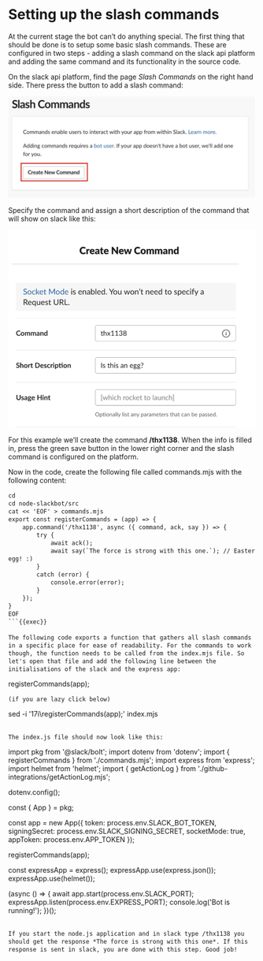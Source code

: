 # Setting up the slash commands
At the current stage the bot can’t do anything special. The first thing that should be done is to setup some basic slash commands. These are configured in two steps - adding a slash command on the slack api platform and adding the same command and its functionality in the source code.

On the slack api platform, find the page *Slash Commands* on the right hand side. There press the button to add a slash command:

<img src="../assets/slack_6.1.png">

Specify the command and assign a short description of the command that will show on slack like this:

<img src="../assets/slack_6.2.png">

For this example we’ll create the command **/thx1138**. When the info is filled in, press the green save button in the lower right corner and the slash command is configured on the platform.

Now in the code, create the following file called commands.mjs with the following content:

```
cd
cd node-slackbot/src
cat << 'EOF' > commands.mjs
export const registerCommands = (app) => {
    app.command('/thx1138', async ({ command, ack, say }) => {
        try {
            await ack();
            await say(`The force is strong with this one.`); // Easter egg! :)
        }
        catch (error) {
            console.error(error);
        }
    });
}
EOF
```{{exec}}

The following code exports a function that gathers all slash commands in a specific place for ease of readability. For the commands to work though, the function needs to be called from the index.mjs file. So let's open that file and add the following line between the initialisations of the slack and the express app:
```
registerCommands(app);
```
(if you are lazy click below)

```
sed -i '17i\registerCommands(app);' index.mjs
```{{exec}}

The index.js file should now look like this:

```
import pkg from '@slack/bolt';
import dotenv from 'dotenv';
import { registerCommands } from './commands.mjs';
import express from 'express';
import helmet from 'helmet';
import { getActionLog } from './github-integrations/getActionLog.mjs';


dotenv.config();


const { App } = pkg;


const app = new App({
    token: process.env.SLACK_BOT_TOKEN,
    signingSecret: process.env.SLACK_SIGNING_SECRET,
    socketMode: true,
    appToken: process.env.APP_TOKEN
});


registerCommands(app);


const expressApp = express();
expressApp.use(express.json());
expressApp.use(helmet());


(async () => {
    await app.start(process.env.SLACK_PORT);
    expressApp.listen(process.env.EXPRESS_PORT);
    console.log('Bot is running!');
})();
``` 

If you start the node.js application and in slack type /thx1138 you should get the response *The force is strong with this one*. If this response is sent in slack, you are done with this step. Good job!

